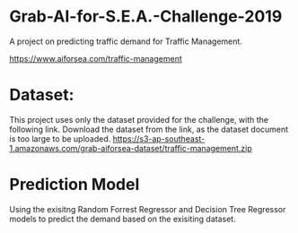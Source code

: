 # Grab-AI-for-S.E.A.-Challenge-2019
A project on predicting traffic demand for Traffic Management.

https://www.aiforsea.com/traffic-management

# Dataset:
This project uses only the dataset provided for the challenge, with the following link. Download the dataset from the link, as the dataset document is too large to be uploaded. 
https://s3-ap-southeast-1.amazonaws.com/grab-aiforsea-dataset/traffic-management.zip

# Prediction Model
Using the exisitng Random Forrest Regressor and Decision Tree Regressor models to predict the demand based on the exisiting dataset.
